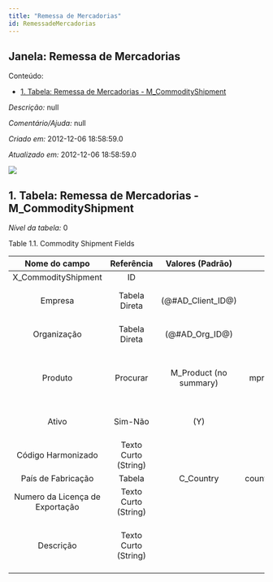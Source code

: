 ```yaml
---
title: "Remessa de Mercadorias"
id: RemessadeMercadorias
---
```

<div id="d204604e1" class="section chapter">

<div class="titlepage">

<div>

<div>

## Janela: Remessa de Mercadorias

</div>

</div>

</div>

<div class="toc">

<div class="toc-title">

Conteúdo:

</div>

  - <span class="section">[1. Tabela: Remessa de Mercadorias -
    M\_CommodityShipment](#d204604e23)</span>

</div>

<span class="emphasis">*Descrição:* </span> null

<span class="emphasis">*Comentário/Ajuda:* </span>null

<span class="emphasis"> *Criado em:* </span>2012-12-06 18:58:59.0

<span class="emphasis">*Atualizado em:* </span>2012-12-06 18:58:59.0

![](/img/manual/RemessadeMercadorias.png)

<div id="d204604e23" class="section section">

<div class="titlepage">

<div>

<div>

## 1. Tabela: Remessa de Mercadorias - M\_CommodityShipment

</div>

</div>

</div>

<span class="emphasis">*Nível da tabela:* </span>0

</div>

<div id="d204604e30" class="table">

<div class="table-title">

Table 1.1. Commodity Shipment
Fields

</div>

<div class="table-contents">

|          Nome do campo          |      Referência      |    Valores (Padrão)     |        Chave restritiva         |                Regra de validação                |                Descrição                 |                              Comentário/Ajuda                              |
| :-----------------------------: | :------------------: | :---------------------: | :-----------------------------: | :----------------------------------------------: | :--------------------------------------: | :------------------------------------------------------------------------: |
|      X\_CommodityShipment       |          ID          |                         |                                 |                                                  |                                          |                                                                            |
|             Empresa             |    Tabela Direta     |  (@\#AD\_Client\_ID@)   |                                 |        AD\_Client.AD\_Client\_ID \< \> 0         |    (semelhante ao primeiro relatório)    |                            (ver o mesmo acima)                             |
|           Organização           |    Tabela Direta     |    (@\#AD\_Org\_ID@)    |                                 | (AD\_Org.IsSummary='N' OR AD\_Org.AD\_Org\_ID=0) |    (semelhante ao primeiro relatório)    |                            (ver o mesmo acima)                             |
|             Produto             |       Procurar       | M\_Product (no summary) |  mproduct\_mcommodityshipment   |                                                  |          Product, Service, Item          | Identifies an item which is either purchased or sold in this organization. |
|              Ativo              |       Sim-Não        |           (Y)           |                                 |                                                  |    (semelhante ao primeiro relatório)    |                            (ver o mesmo acima)                             |
|       Código Harmonizado        | Texto Curto (String) |                         |                                 |                                                  |                                          |                                                                            |
|       País de Fabricação        |        Tabela        |       C\_Country        | countryofmanufacture\_mcommodit |                                                  |                                          |                                                                            |
| Numero da Licença de Exportação | Texto Curto (String) |                         |                                 |                                                  |                                          |                                                                            |
|            Descrição            | Texto Curto (String) |                         |                                 |                                                  | Optional short description of the record |                A description is limited to 255 characters.                 |

</div>

</div>

  

</div>
